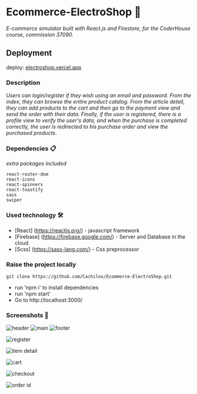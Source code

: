 # Ecommerce-ElectroShop 🛒

_E-commerce simulator built with React.js and Firestore, for the CoderHouse course, commission 37090._

## Deployment

deploy: [electroshop.vercel.app](electroshop.vercel.app)

### Description

_Users can login/register if they wish using an email and password. From the index, they can browse the entire product catalog. From the article detail, they can add products to the cart and then go to the payment view and send the order with their data. Finally, if the user is registered, there is a profile view to verify the user's data, and when the purchase is completed correctly, the user is redirected to his purchase order and view the purchased products._

### Dependencies 📋

_extra packages included_

```
react-router-dom
react-icons
react-spinners
react-toastify
sass
swiper
```

### Used technology 🛠️

* [React] (https://reactjs.org/) - javascript framework
* [Firebase] (https://firebase.google.com/) - Server and Database in the cloud
* [Scss] (https://sass-lang.com/) - Css preprocessor


### Raise the project locally

```
git clone https://github.com/Cachilox/Ecommerce-ElectroShop.git
```

- run 'npm i' to install dependencies
- run 'npm start'
- Go to http://localhost:3000/

### Screenshots 📌

![header](https://firebasestorage.googleapis.com/v0/b/proyecto-react-coderhous-192d5.appspot.com/o/1.png?alt=media&token=e49a5e4d-a5dd-47e2-878c-8d2273d3d652)
![main](https://firebasestorage.googleapis.com/v0/b/proyecto-react-coderhous-192d5.appspot.com/o/2.png?alt=media&token=ff405630-2aaf-4456-9e1e-ccb585fe62c8)
![footer](https://firebasestorage.googleapis.com/v0/b/proyecto-react-coderhous-192d5.appspot.com/o/3.png?alt=media&token=b91b9686-a0a8-4bf9-93c0-75f880f2db9a)

![register](https://firebasestorage.googleapis.com/v0/b/proyecto-react-coderhous-192d5.appspot.com/o/4.png?alt=media&token=7423ce5b-3e99-4242-a7dd-bcf681b5348b)

![item detail](https://firebasestorage.googleapis.com/v0/b/proyecto-react-coderhous-192d5.appspot.com/o/5.png?alt=media&token=386d275a-fae3-4593-9cac-240d96287a4f)

![cart](https://firebasestorage.googleapis.com/v0/b/proyecto-react-coderhous-192d5.appspot.com/o/6.png?alt=media&token=398f367a-006c-4462-aafa-d0533de0dcb6)

![checkout](https://firebasestorage.googleapis.com/v0/b/proyecto-react-coderhous-192d5.appspot.com/o/7.png?alt=media&token=89e71f65-b679-4f60-b11f-ea562f7f8b29)

![order id](https://firebasestorage.googleapis.com/v0/b/proyecto-react-coderhous-192d5.appspot.com/o/8.png?alt=media&token=80891f60-f9d1-4c47-a2e9-ff679d9b60a9)
